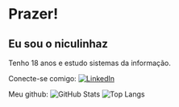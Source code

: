  # **Prazer!**

 ## Eu sou o niculinhaz

 Tenho 18 anos e estudo sistemas da informação.

 Conecte-se comigo:
[![LinkedIn](https://img.shields.io/badge/LinkedIn-000?style=for-the-badge&logo=linkedin&logoColor=0E76A8)](https://www.linkedin.com/in/nicholas-ferraz-pinheiro-4a9b0a21a/)


 Meu github:
 ![GitHub Stats](https://github-readme-stats.vercel.app/api?username=niculinhaz&theme=transparent&bg_color=000&border_color=30A3DC&show_icons=true&icon_color=30A3DC&title_color=E94D5F&text_color=FFF)
 ![Top Langs](https://github-readme-stats-git-masterrstaa-rickstaa.vercel.app/api/top-langs/?username=niculinhaz&bg_color=000&border_color=30A3DC&title_color=E94D5F&text_color=FFF)


